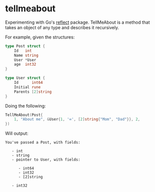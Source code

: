 tellmeabout
===========

Experimenting with Go's [reflect](http://golang.org/pkg/reflect/) package. TellMeAbout is a method that takes an object of any type and describes it recursively.

For example, given the structures:

```go
type Post struct {
	Id   int
	Name string
	User *User
	age  int32
}

type User struct {
	Id      int64
	Initial rune
	Parents [2]string
}
```

Doing the following:

```go
TellMeAbout(Post{
	1, "About me", &User{1, '∞', [2]string{"Mom", "Dad"}}, 2,
})
```

Will output:

```
You've passed a Post, with fields:

   - int
   - string
   - pointer to User, with fields:

      - int64
      - int32
      - [2]string

   - int32
```
